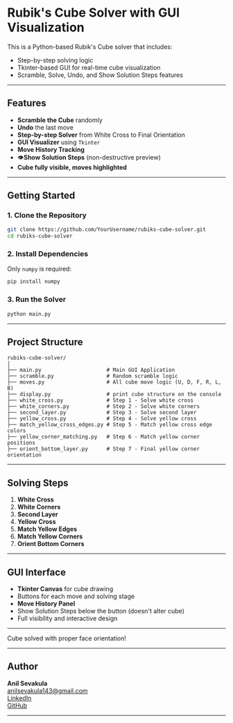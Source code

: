 # Rubik's Cube Solver with GUI Visualization

This is a Python-based Rubik's Cube solver that includes:
- Step-by-step solving logic
- Tkinter-based GUI for real-time cube visualization
- Scramble, Solve, Undo, and Show Solution Steps features

---

## Features

- **Scramble the Cube** randomly  
- **Undo** the last move  
- **Step-by-step Solver** from White Cross to Final Orientation  
- **GUI Visualizer** using `Tkinter`  
- **Move History Tracking**  
- 👁**Show Solution Steps** (non-destructive preview)  
- **Cube fully visible, moves highlighted**

---

## Getting Started

### 1. Clone the Repository

```bash
git clone https://github.com/YourUsername/rubiks-cube-solver.git
cd rubiks-cube-solver
```

### 2. Install Dependencies

Only `numpy` is required:

```bash
pip install numpy
```

### 3. Run the Solver

```bash
python main.py
```

---

## Project Structure

```
rubiks-cube-solver/
│
├── main.py                     # Main GUI Application
├── scramble.py                 # Random scramble logic
├── moves.py                    # All cube move logic (U, D, F, R, L, B)
├── display.py                  # print cube structure on the console
├── white_cross.py              # Step 1 - Solve white cross
├── white_corners.py            # Step 2 - Solve white corners
├── second_layer.py             # Step 3 - Solve second layer
├── yellow_cross.py             # Step 4 - Solve yellow cross
├── match_yellow_cross_edges.py # Step 5 - Match yellow cross edge colors
├── yellow_corner_matching.py   # Step 6 - Match yellow corner positions
├── orient_bottom_layer.py      # Step 7 - Final yellow corner orientation
```

---

## Solving Steps

1. **White Cross**  
2. **White Corners**  
3. **Second Layer**  
4. **Yellow Cross**  
5. **Match Yellow Edges**  
6. **Match Yellow Corners**  
7. **Orient Bottom Corners**

---

## GUI Interface

- **Tkinter Canvas** for cube drawing  
- Buttons for each move and solving stage  
- **Move History Panel**  
- Show Solution Steps below the button (doesn't alter cube)  
- Full visibility and interactive design  

---

Cube solved with proper face orientation!

---

## Author

**Anil Sevakula**  
[anilsevakula143@gmail.com](mailto:anilsevakula143@gmail.com)  
[LinkedIn](https://www.linkedin.com/in/anil-sevakula/)  
[GitHub](https://github.com/AnilSevakula)

---
